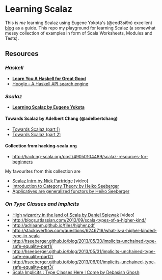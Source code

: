 # Learning Scalaz

This is _me_ learning Scalaz using Eugene Yokota's (@eed3si9n) excellent [blog](http://eed3si9n.com/learning-scalaz/) as a guide. This repo my playground for learning Scalaz (a somewhat messy collection of examples in form of Scala Worksheets, Modules and Tests). 

## Resources

### _Haskell_

* __[Learn You A Haskell for Great Good](http://learnyouahaskell.com/chapters)__
* [Hoogle - A Haskell API search engine](http://www.haskell.org/hoogle/)

### _Scalaz_

* __[Learning Scalaz by Eugene Yokota](http://eed3si9n.com/learning-scalaz/)__

#### Towards Scalaz by Adelbert Chang (@adelbertchang)

* [Towards Scalaz (part 1)](http://typelevel.org/blog/2013/10/13/towards-scalaz-1.html)
* [Towards Scalaz (part 2)](http://typelevel.org/blog/2013/12/15/towards-scalaz-2.html)

#### Collection from hacking-scala.org

* <http://hacking-scala.org/post/49050104489/scalaz-resources-for-beginners>

My favourites from this collection are

* [Scalaz Intro by Nick Partridge](http://vimeo.com/10482466) [video]
* [Introduction to Category Theory by Heiko Seeberger](http://hseeberger.wordpress.com/2010/11/25/introduction-to-category-theory-in-scala/)
* [Applicatives are generalized functors by Heiko Seeberger](http://hseeberger.wordpress.com/2011/01/31/applicatives-are-generalized-functors/)


### _On Type Classes and Implicits_

* [High wizardry in the land of Scala by Daniel Spiewak](http://vimeo.com/28793245) [video]
* <http://blogs.atlassian.com/2013/09/scala-types-of-a-higher-kind/>
* <http://adriaanm.github.io/files/higher.pdf>
* <http://stackoverflow.com/questions/6246719/what-is-a-higher-kinded-type-in-scala>
* <http://hseeberger.github.io/blog/2013/05/30/implicits-unchained-type-safe-equality-part1/>
* <http://hseeberger.github.io/blog/2013/05/31/implicits-unchained-type-safe-equality-part2/>
* <http://hseeberger.github.io/blog/2013/06/01/implicits-unchained-type-safe-equality-part3/>
* [Scala Implicits : Type Classes Here I Come by Debasish Ghosh](http://debasishg.blogspot.co.at/2010/06/scala-implicits-type-classes-here-i.html)

